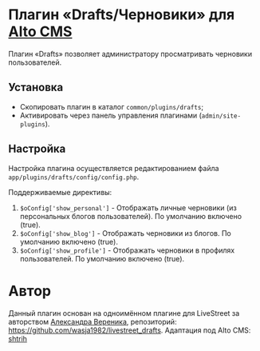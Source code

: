 # Плагин «Drafts/Черновики» для [Alto CMS](https://github.com/altocms/altocms)

Плагин «Drafts» позволяет администратору просматривать черновики пользователей.

## Установка

* Скопировать плагин в каталог `common/plugins/drafts`;
* Активировать через панель управления плагинами (`admin/site-plugins`).

## Настройка
Настройка плагина осуществляется редактированием файла `app/plugins/drafts/config/config.php`.

Поддерживаемые директивы:
1. `$oConfig['show_personal']` - Отображать личные черновики (из персональных блогов пользователей).
По умолчанию включено (true).
2. `$oConfig['show_blog']` - Отображать черновики из блогов. По умолчанию включено (true).
3. `$oConfig['show_profile']` - Отображать черновики в профилях пользователей. По умолчанию включено (true).

# Автор
Данный плагин основан на одноимённом плагине для LiveStreet за авторством [Александра Вереника](https://github.com/wasja1982), репозиторий: https://github.com/wasja1982/livestreet_drafts.
Адаптация под Alto CMS: [shtrih](https://github.com/shtrih)
